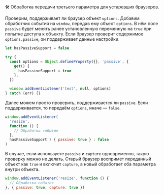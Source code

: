 🛠 Обработка передачи третьего параметра для устаревших браузеров.

Проверим, поддерживает ли браузер объект `options`. Добавим обработчик события на `window`, передав ему объект `options`. В нём поле `passive` будет менять ранее установленную переменную на `true` при попытке доступа к объекту. Если браузер проверит содержимое `options.passive`, он поддерживает данные настройки.

```js
let hasPassiveSupport = false

try {
  const options = Object.defineProperty({}, 'passive', {
    get() {
      hasPassiveSupport = true
    },
  })

  window.addEventListener('test', null, options)
} catch (err) {}
```

Далее можем просто проверить, поддерживается ли `passive`. Если поддерживается, то передаём `options`, иначе — `false`.

```js
window.addEventListener(
  'resize',
  function () {
    // Обработка события
  },
  hasPassiveSupport ? { passive: true } : false
)
```

В случае, если используете `passive` и `capture` одновременно, такую проверку можно не делать. Старый браузер воспримет переданный объект как `true` и включит `capture`, а новый обработает оба параметра внутри объекта.

```js
window.addEventListener('resize', function () {
  // Обработка события
}, { passive: true, capture: true })
```
